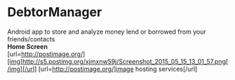 # DebtorManager

Android app to store and analyze money lend or borrowed from your friends/contacts
<br/>
<b>Home Screen</b>
<br/>
[url=http://postimage.org/][img]http://s5.postimg.org/xjmxnw59j/Screenshot_2015_05_15_13_01_57.png[/img][/url]
[url=http://postimage.org/]image hosting services[/url]
